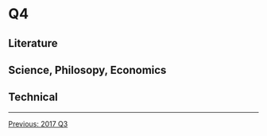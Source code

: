 # Q4

## Literature

## Science, Philosopy, Economics

## Technical

---------------------------------------------------
  [Previous: 2017 Q3](2017_Q3.md)
